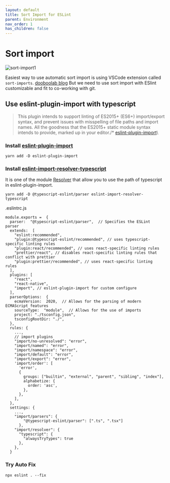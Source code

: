 ```yaml
---
layout: default
title: Sort Import for ESLint
parent: Environment
nav_order: 1
has_children: false
---
```


# Sort import

![sort-import1](../images/sort-import1.gif)

Easiest way to use automatic sort import is using VSCode extension called `sort-imports`. [dooboolab blog](https://medium.com/dooboolab/using-eslint-prettier-and-sort-imports-vscode-extensions-for-formatting-open-source-project-16edf317129d)
But we need to use sort import with ESlint customizable and fit to co-working with git. 

## Use eslint-plugin-import with typescript

> This plugin intends to support linting of ES2015+ (ES6+) import/export syntax, and prevent issues with misspelling of file paths and import names. All the goodness that the ES2015+ static module syntax intends to provide, marked up in your editor./* [eslint-plugin-import](https://github.com/benmosher/eslint-plugin-import)\

### Install [eslint-plugin-import](https://github.com/benmosher/eslint-plugin-import)

```
yarn add -D eslint-plugin-import
```

### Install [eslint-import-resolver-typescript](https://www.npmjs.com/package/eslint-import-resolver-typescript)

It is one of the module [Resolver](https://github.com/benmosher/eslint-plugin-import#resolvers) that allow you to use the path of typescript in eslint-plugin-import.

```
yarn add -D @typescript-eslint/parser eslint-import-resolver-typescript
```

.eslintrc.js

```
module.exports =  {
  parser:  "@typescript-eslint/parser",  // Specifies the ESLint parser
  extends:  [
    "eslint:recommended",
    "plugin:@typescript-eslint/recommended", // uses typescript-specific linting rules
    "plugin:react/recommended", // uses react-specific linting rules
    "prettier/react", // disables react-specific linting rules that conflict with prettier
    "plugin:prettier/recommended", // uses react-specific linting rules
  ],
  plugins: [
    "react",
    "react-native",
    "import", // eslint-plugin-import for custom configure
  ],
  parserOptions:  {
    ecmaVersion:  2020,  // Allows for the parsing of modern ECMAScript features
    sourceType:  "module",  // Allows for the use of imports
    project: "./tsconfig.json",
    tsconfigRootDir: "./",
  },
  rules: {
    ...,
    // import plugins
    "import/no-unresolved": "error",
    "import/named": "error",
    "import/namespace": "error",
    "import/default": "error",
    "import/export": "error",
    'import/order': [
      'error',
      {
        groups: ["builtin", "external", "parent", "sibling", "index"],
        alphabetize: {
          order: 'asc',
        },
      },
    ],
  },
  settings: {
    ...,
    "import/parsers": {
        "@typescript-eslint/parser": [".ts", ".tsx"]
      },
    "import/resolver": {
      "typescript": {
        "alwaysTryTypes": true
      },
    },
  }
```


### Try Auto Fix

```
npx eslint . --fix
```